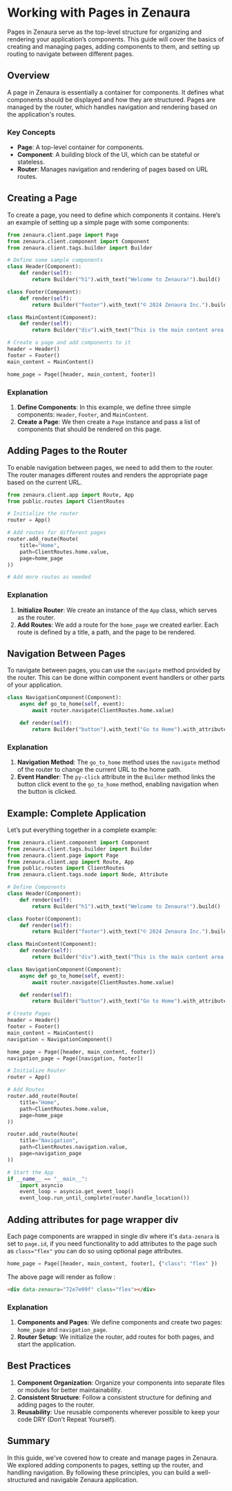 # Working with Pages in Zenaura

Pages in Zenaura serve as the top-level structure for organizing and rendering your application’s components. This guide will cover the basics of creating and managing pages, adding components to them, and setting up routing to navigate between different pages.

## Overview

A page in Zenaura is essentially a container for components. It defines what components should be displayed and how they are structured. Pages are managed by the router, which handles navigation and rendering based on the application's routes.

### Key Concepts

- **Page**: A top-level container for components.
- **Component**: A building block of the UI, which can be stateful or stateless.
- **Router**: Manages navigation and rendering of pages based on URL routes.

## Creating a Page

To create a page, you need to define which components it contains. Here’s an example of setting up a simple page with some components:

```python
from zenaura.client.page import Page
from zenaura.client.component import Component
from zenaura.client.tags.builder import Builder

# Define some sample components
class Header(Component):
    def render(self):
        return Builder("h1").with_text("Welcome to Zenaura!").build()

class Footer(Component):
    def render(self):
        return Builder("footer").with_text("© 2024 Zenaura Inc.").build()

class MainContent(Component):
    def render(self):
        return Builder("div").with_text("This is the main content area.").build()

# Create a page and add components to it
header = Header()
footer = Footer()
main_content = MainContent()

home_page = Page([header, main_content, footer])
```

### Explanation

1. **Define Components**: In this example, we define three simple components: `Header`, `Footer`, and `MainContent`.
2. **Create a Page**: We then create a `Page` instance and pass a list of components that should be rendered on this page.

## Adding Pages to the Router

To enable navigation between pages, we need to add them to the router. The router manages different routes and renders the appropriate page based on the current URL.

```python
from zenaura.client.app import Route, App
from public.routes import ClientRoutes

# Initialize the router
router = App()

# Add routes for different pages
router.add_route(Route(
    title="Home",
    path=ClientRoutes.home.value,
    page=home_page
))

# Add more routes as needed
```

### Explanation

1. **Initialize Router**: We create an instance of the `App` class, which serves as the router.
2. **Add Routes**: We add a route for the `home_page` we created earlier. Each route is defined by a title, a path, and the page to be rendered.

## Navigation Between Pages

To navigate between pages, you can use the `navigate` method provided by the router. This can be done within component event handlers or other parts of your application.

```python
class NavigationComponent(Component):
    async def go_to_home(self, event):
        await router.navigate(ClientRoutes.home.value)

    def render(self):
        return Builder("button").with_text("Go to Home").with_attribute("py-click", f"{self.instance_name}.go_to_home").build()
```

### Explanation

1. **Navigation Method**: The `go_to_home` method uses the `navigate` method of the router to change the current URL to the home path.
2. **Event Handler**: The `py-click` attribute in the `Builder` method links the button click event to the `go_to_home` method, enabling navigation when the button is clicked.

## Example: Complete Application

Let’s put everything together in a complete example:

```python
from zenaura.client.component import Component
from zenaura.client.tags.builder import Builder
from zenaura.client.page import Page
from zenaura.client.app import Route, App
from public.routes import ClientRoutes
from zenaura.client.tags.node import Node, Attribute

# Define Components
class Header(Component):
    def render(self):
        return Builder("h1").with_text("Welcome to Zenaura!").build()

class Footer(Component):
    def render(self):
        return Builder("footer").with_text("© 2024 Zenaura Inc.").build()

class MainContent(Component):
    def render(self):
        return Builder("div").with_text("This is the main content area.").build()

class NavigationComponent(Component):
    async def go_to_home(self, event):
        await router.navigate(ClientRoutes.home.value)

    def render(self):
        return Builder("button").with_text("Go to Home").with_attribute("py-click", f"{self.instance_name}.go_to_home").build()

# Create Pages
header = Header()
footer = Footer()
main_content = MainContent()
navigation = NavigationComponent()

home_page = Page([header, main_content, footer])
navigation_page = Page([navigation, footer])

# Initialize Router
router = App()

# Add Routes
router.add_route(Route(
    title="Home",
    path=ClientRoutes.home.value,
    page=home_page
))

router.add_route(Route(
    title="Navigation",
    path=ClientRoutes.navigation.value,
    page=navigation_page
))

# Start the App
if __name__ == "__main__":
    import asyncio
    event_loop = asyncio.get_event_loop()
    event_loop.run_until_complete(router.handle_location())
```

## Adding attributes for page wrapper div
Each page components are wrapped in single div where it's `data-zenara` is set to `page.id`, if you need functionality to add attributes to the page such as `class="flex"` you can do so using optional page attributes. 
```Python 
home_page = Page([header, main_content, footer], {"class": "flex" })
```

The above page will render as follow :
```HTML
<div data-zenaura="72e7e09f" class="flex"></div>

```
### Explanation

1. **Components and Pages**: We define components and create two pages: `home_page` and `navigation_page`.
2. **Router Setup**: We initialize the router, add routes for both pages, and start the application.

## Best Practices

1. **Component Organization**: Organize your components into separate files or modules for better maintainability.
2. **Consistent Structure**: Follow a consistent structure for defining and adding pages to the router.
3. **Reusability**: Use reusable components wherever possible to keep your code DRY (Don't Repeat Yourself).

## Summary

In this guide, we've covered how to create and manage pages in Zenaura. We explored adding components to pages, setting up the router, and handling navigation. By following these principles, you can build a well-structured and navigable Zenaura application.
